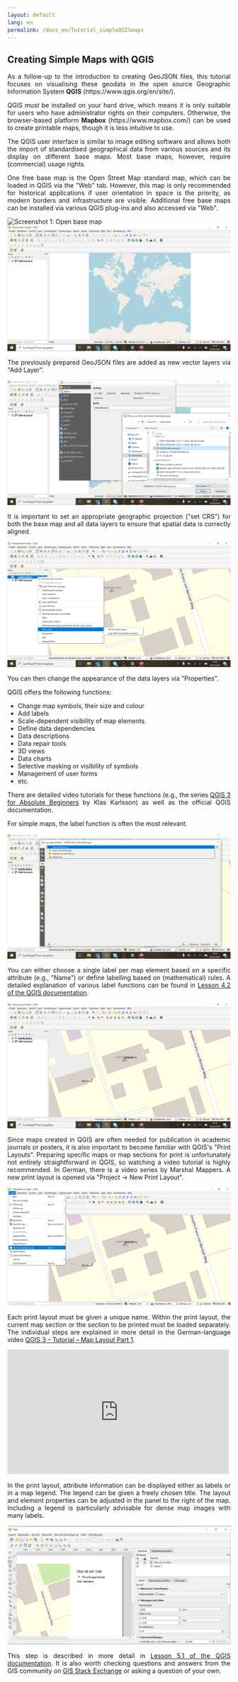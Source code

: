 ```yaml
---
layout: default
lang: en
permalink: /docs_en/Tutorial_simpleQGISmaps
---
```


<style> p { text-align: justify; } .img-container { float: left; margin: 0 20px 20px 0; width: 25%; } .img-container img { width: 100%; height: auto; } .clearfix::after { content: ""; clear: both; display: table; } </style>

<h2>Creating Simple Maps with QGIS</h2>

<p align="justify">As a follow-up to the introduction to creating GeoJSON files</a>, this tutorial focuses on visualising these geodata in the open source Geographic Information System <strong>QGIS</strong> (https://www.qgis.org/en/site/).</p>

<p align="justify">QGIS must be installed on your hard drive, which means it is only suitable for users who have administrator rights on their computers. Otherwise, the browser-based platform <strong>Mapbox</strong> (https://www.mapbox.com/) can be used to create printable maps, though it is less intuitive to use.</p>

<p align="justify">The QGIS user interface is similar to image editing software and allows both the import of standardised geographical data from various sources and its display on different base maps. Most base maps, however, require (commercial) usage rights.</p>

<p align="justify">One free base map is the Open Street Map standard map, which can be loaded in QGIS via the "Web" tab. However, this map is only recommended for historical applications if user orientation in space is the priority, as modern borders and infrastructure are visible. Additional free base maps can be installed via various QGIS plug-ins and also accessed via "Web".</p>

<img alt="Screenshot 1: Open base map" src="../screenshots/QGIS_Screenshot1_OSM Basiskarte öffnen.png">

<img alt="Screenshot 2: View of OSM base map as layer" src="../screenshots/QGIS_Screenshot2_OSM Basiskarte.png">

<p align="justify">The previously prepared GeoJSON files are added as new vector layers via "Add Layer".</p>

<img alt="Screenshot 3: Add vector layer" src="../screenshots/QGIS_Screenshot3_Vektorlayer.png">

<p align="justify">It is important to set an appropriate geographic projection ("set CRS") for both the base map and all data layers to ensure that spatial data is correctly aligned.</p>

<img alt="Screenshot 4: Set CRS" src="../screenshots/QGIS_Screenshot4_KBS setzen.png">

<p align="justify">You can then change the appearance of the data layers via "Properties".</p>

<p>QGIS offers the following functions:</p>

<ul>
    <li>Change map symbols, their size and colour</li>
    <li>Add labels</li>
    <li>Scale-dependent visibility of map elements</li>
    <li>Define data dependencies</li>
    <li>Data descriptions</li>
    <li>Data repair tools</li>
    <li>3D views</li>
    <li>Data charts</li>
    <li>Selective masking or visibility of symbols</li>
    <li>Management of user forms</li>
    <li>etc.</li>
</ul>

<p align="justify">There are detailed video tutorials for these functions (e.g., the series <a href="https://www.youtube.com/watch?v=kCnNWyl9qSE">QGIS 3 for Absolute Beginners</a> by Klas Karlsson) as well as the official QGIS documentation.</p>

<p align="justify">For simple maps, the label function is often the most relevant.</p>

<img alt="Screenshot 5: Choose label in layer properties" src="../screenshots/QGIS_Screenshot5_Layereigenschaften_Label.png">

<p align="justify">You can either choose a single label per map element based on a specific attribute (e.g., "Name") or define labelling based on (mathematical) rules. A detailed explanation of various label functions can be found in <a href="https://docs.qgis.org/2.14/en/docs/training_manual/vector_classification/label_tool.html">Lesson 4.2 of the QGIS documentation</a>.</p>

<img alt="Screenshot 6: Display simple labels on map" src="../screenshots/QGIS_Screenshot6_added labels.png">

<p align="justify">Since maps created in QGIS are often needed for publication in academic journals or posters, it is also important to become familiar with QGIS's "Print Layouts". Preparing specific maps or map sections for print is unfortunately not entirely straightforward in QGIS, so watching a video tutorial is highly recommended. In German, there is a video series by Marshal Mappers. A new print layout is opened via "Project -> New Print Layout".</p>

<img alt="Screenshot 7: Create new print layout" src="../screenshots/QGIS_Screenshot7_open print layout.png">

<p align="justify">Each print layout must be given a unique name. Within the print layout, the current map section or the section to be printed must be loaded separately. The individual steps are explained in more detail in the German-language video <a href="https://www.youtube.com/watch?v=rpkeBZHrXVQ&t=2s">QGIS 3 – Tutorial – Map Layout Part 1</a>.</p>

<iframe width="500" height="281" src="https://www.youtube.com/embed/rpkeBZHrXVQ" frameborder="0" allow="accelerometer; autoplay; encrypted-media; gyroscope; picture-in-picture" allowfullscreen></iframe>

<p align="justify">In the print layout, attribute information can be displayed either as labels or in a map legend. The legend can be given a freely chosen title. The layout and element properties can be adjusted in the panel to the right of the map. Including a legend is particularly advisable for dense map images with many labels.</p>

<img alt="Screenshot 8: Create legend in print layout" src="/screenshots/QGIS_Screenshot8_Legende.png">

<p align="justify">This step is described in more detail in <a href="https://docs.qgis.org/3.4/en/docs/training_manual/map_composer/map_composer.html">Lesson 5.1 of the QGIS documentation</a>. It is also worth checking questions and answers from the GIS community on <a href="https://gis.stackexchange.com/">GIS Stack Exchange</a> or asking a question of your own.</p>
